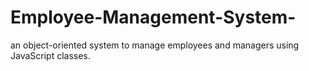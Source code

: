 # Employee-Management-System-
 an object-oriented system to manage employees and managers using JavaScript classes.
